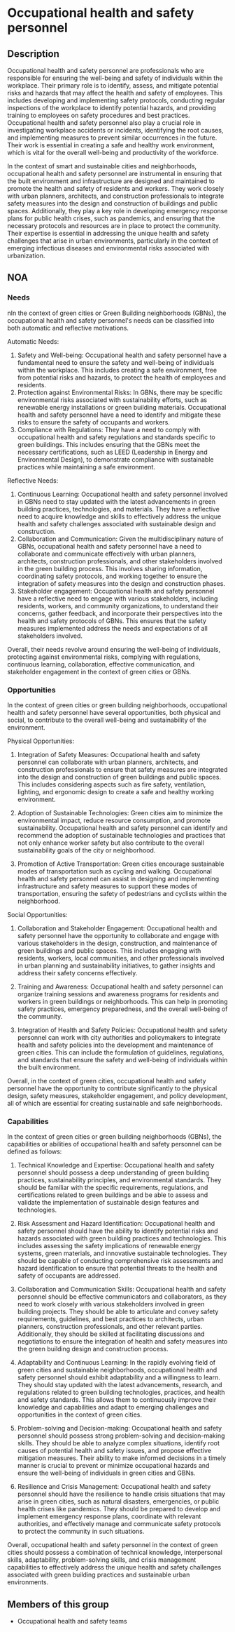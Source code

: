 # Occupational health and safety personnel

## Description

Occupational health and safety personnel are professionals who are responsible for ensuring the well-being and safety of individuals within the workplace. Their primary role is to identify, assess, and mitigate potential risks and hazards that may affect the health and safety of employees. This includes developing and implementing safety protocols, conducting regular inspections of the workplace to identify potential hazards, and providing training to employees on safety procedures and best practices. Occupational health and safety personnel also play a crucial role in investigating workplace accidents or incidents, identifying the root causes, and implementing measures to prevent similar occurrences in the future. Their work is essential in creating a safe and healthy work environment, which is vital for the overall well-being and productivity of the workforce.

In the context of smart and sustainable cities and neighborhoods, occupational health and safety personnel are instrumental in ensuring that the built environment and infrastructure are designed and maintained to promote the health and safety of residents and workers. They work closely with urban planners, architects, and construction professionals to integrate safety measures into the design and construction of buildings and public spaces. Additionally, they play a key role in developing emergency response plans for public health crises, such as pandemics, and ensuring that the necessary protocols and resources are in place to protect the community. Their expertise is essential in addressing the unique health and safety challenges that arise in urban environments, particularly in the context of emerging infectious diseases and environmental risks associated with urbanization.

## NOA

### Needs

nIn the context of green cities or Green Building neighborhoods (GBNs), the occupational health and safety personnel's needs can be classified into both automatic and reflective motivations.

Automatic Needs:
1. Safety and Well-being: Occupational health and safety personnel have a fundamental need to ensure the safety and well-being of individuals within the workplace. This includes creating a safe environment, free from potential risks and hazards, to protect the health of employees and residents.
2. Protection against Environmental Risks: In GBNs, there may be specific environmental risks associated with sustainability efforts, such as renewable energy installations or green building materials. Occupational health and safety personnel have a need to identify and mitigate these risks to ensure the safety of occupants and workers.
3. Compliance with Regulations: They have a need to comply with occupational health and safety regulations and standards specific to green buildings. This includes ensuring that the GBNs meet the necessary certifications, such as LEED (Leadership in Energy and Environmental Design), to demonstrate compliance with sustainable practices while maintaining a safe environment.

Reflective Needs:
1. Continuous Learning: Occupational health and safety personnel involved in GBNs need to stay updated with the latest advancements in green building practices, technologies, and materials. They have a reflective need to acquire knowledge and skills to effectively address the unique health and safety challenges associated with sustainable design and construction.
2. Collaboration and Communication: Given the multidisciplinary nature of GBNs, occupational health and safety personnel have a need to collaborate and communicate effectively with urban planners, architects, construction professionals, and other stakeholders involved in the green building process. This involves sharing information, coordinating safety protocols, and working together to ensure the integration of safety measures into the design and construction phases.
3. Stakeholder engagement: Occupational health and safety personnel have a reflective need to engage with various stakeholders, including residents, workers, and community organizations, to understand their concerns, gather feedback, and incorporate their perspectives into the health and safety protocols of GBNs. This ensures that the safety measures implemented address the needs and expectations of all stakeholders involved.

Overall, their needs revolve around ensuring the well-being of individuals, protecting against environmental risks, complying with regulations, continuous learning, collaboration, effective communication, and stakeholder engagement in the context of green cities or GBNs.

### Opportunities

In the context of green cities or green building neighborhoods, occupational health and safety personnel have several opportunities, both physical and social, to contribute to the overall well-being and sustainability of the environment. 

Physical Opportunities:
1. Integration of Safety Measures: Occupational health and safety personnel can collaborate with urban planners, architects, and construction professionals to ensure that safety measures are integrated into the design and construction of green buildings and public spaces. This includes considering aspects such as fire safety, ventilation, lighting, and ergonomic design to create a safe and healthy working environment.

2. Adoption of Sustainable Technologies: Green cities aim to minimize the environmental impact, reduce resource consumption, and promote sustainability. Occupational health and safety personnel can identify and recommend the adoption of sustainable technologies and practices that not only enhance worker safety but also contribute to the overall sustainability goals of the city or neighborhood.

3. Promotion of Active Transportation: Green cities encourage sustainable modes of transportation such as cycling and walking. Occupational health and safety personnel can assist in designing and implementing infrastructure and safety measures to support these modes of transportation, ensuring the safety of pedestrians and cyclists within the neighborhood.

Social Opportunities:
1. Collaboration and Stakeholder Engagement: Occupational health and safety personnel have the opportunity to collaborate and engage with various stakeholders in the design, construction, and maintenance of green buildings and public spaces. This includes engaging with residents, workers, local communities, and other professionals involved in urban planning and sustainability initiatives, to gather insights and address their safety concerns effectively.

2. Training and Awareness: Occupational health and safety personnel can organize training sessions and awareness programs for residents and workers in green buildings or neighborhoods. This can help in promoting safety practices, emergency preparedness, and the overall well-being of the community.

3. Integration of Health and Safety Policies: Occupational health and safety personnel can work with city authorities and policymakers to integrate health and safety policies into the development and maintenance of green cities. This can include the formulation of guidelines, regulations, and standards that ensure the safety and well-being of individuals within the built environment.

Overall, in the context of green cities, occupational health and safety personnel have the opportunity to contribute significantly to the physical design, safety measures, stakeholder engagement, and policy development, all of which are essential for creating sustainable and safe neighborhoods.

### Capabilities

In the context of green cities or green building neighborhoods (GBNs), the capabilities or abilities of occupational health and safety personnel can be defined as follows:

1. Technical Knowledge and Expertise: Occupational health and safety personnel should possess a deep understanding of green building practices, sustainability principles, and environmental standards. They should be familiar with the specific requirements, regulations, and certifications related to green buildings and be able to assess and validate the implementation of sustainable design features and technologies.

2. Risk Assessment and Hazard Identification: Occupational health and safety personnel should have the ability to identify potential risks and hazards associated with green building practices and technologies. This includes assessing the safety implications of renewable energy systems, green materials, and innovative sustainable technologies. They should be capable of conducting comprehensive risk assessments and hazard identification to ensure that potential threats to the health and safety of occupants are addressed.

3. Collaboration and Communication Skills: Occupational health and safety personnel should be effective communicators and collaborators, as they need to work closely with various stakeholders involved in green building projects. They should be able to articulate and convey safety requirements, guidelines, and best practices to architects, urban planners, construction professionals, and other relevant parties. Additionally, they should be skilled at facilitating discussions and negotiations to ensure the integration of health and safety measures into the green building design and construction process.

4. Adaptability and Continuous Learning: In the rapidly evolving field of green cities and sustainable neighborhoods, occupational health and safety personnel should exhibit adaptability and a willingness to learn. They should stay updated with the latest advancements, research, and regulations related to green building technologies, practices, and health and safety standards. This allows them to continuously improve their knowledge and capabilities and adapt to emerging challenges and opportunities in the context of green cities.

5. Problem-solving and Decision-making: Occupational health and safety personnel should possess strong problem-solving and decision-making skills. They should be able to analyze complex situations, identify root causes of potential health and safety issues, and propose effective mitigation measures. Their ability to make informed decisions in a timely manner is crucial to prevent or minimize occupational hazards and ensure the well-being of individuals in green cities and GBNs.

6. Resilience and Crisis Management: Occupational health and safety personnel should have the resilience to handle crisis situations that may arise in green cities, such as natural disasters, emergencies, or public health crises like pandemics. They should be prepared to develop and implement emergency response plans, coordinate with relevant authorities, and effectively manage and communicate safety protocols to protect the community in such situations.

Overall, occupational health and safety personnel in the context of green cities should possess a combination of technical knowledge, interpersonal skills, adaptability, problem-solving skills, and crisis management capabilities to effectively address the unique health and safety challenges associated with green building practices and sustainable urban environments.

## Members of this group

* Occupational health and safety teams